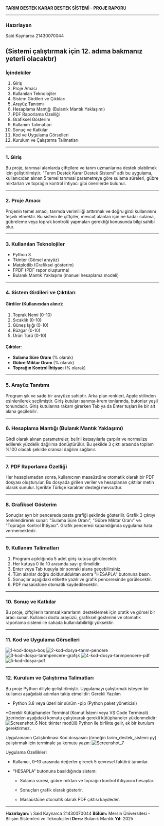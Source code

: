 **TARIM DESTEK KARAR DESTEK SİSTEMİ - PROJE RAPORU**

---
### Hazırlayan

Said Kaynarca 21430070044

(Sistemi çalıştırmak için 12. adıma bakmanız yeterli olacaktır)
---

### İçindekiler

1. Giriş
2. Proje Amacı
3. Kullanılan Teknolojiler
4. Sistem Girdileri ve Çıktıları
5. Arayüz Tanıtımı
6. Hesaplama Mantığı (Bulanık Mantık Yaklaşımı)
7. PDF Raporlama Özelliği
8. Grafiksel Gösterim
9. Kullanım Talimatları
10. Sonuç ve Katkılar
11. Kod ve Uygulama Görselleri
12. Kurulum ve Çalıştırma Talimatları
---

### 1. Giriş

Bu proje, tarımsal alanlarda çiftçilere ve tarım uzmanlarına destek olabilmek için geliştirilmiştir. "Tarım Destek Karar Destek Sistemi" adlı bu uygulama, kullanıcıdan alınan 5 temel tarımsal parametreye göre sulama süreleri, gübre miktarları ve toprağın kontrol ihtiyacı gibi önerilerde bulunur.

---

### 2. Proje Amacı

Projenin temel amacı, tarımda verimliliği arttırmak ve doğru girdi kullanımını teşvik etmektir. Bu sistem ile çiftçiler, mevcut alanları için ne kadar sulama, gübreleme veya toprak kontrolü yapmaları gerektiği konusunda bilgi sahibi olur.

---

### 3. Kullanılan Teknolojiler

* Python 3
* Tkinter (Görsel arayüz)
* Matplotlib (Grafiksel gösterim)
* FPDF (PDF rapor oluşturma)
* Bulanık Mantık Yaklaşımı (manuel hesaplama modeli)

---

### 4. Sistem Girdileri ve Çıktıları

#### Girdiler (Kullanıcıdan alınır):

1. Toprak Nemi (0-10)
2. Sıcaklık (0-10)
3. Güneş Işığı (0-10)
4. Rüzgar (0-10)
5. Ürün Türü (0-10)

#### Çıktılar:

* **Sulama Süre Oranı** (% olarak)
* **Gübre Miktar Oranı** (% olarak)
* **Toprağın Kontrol İhtiyacı** (% olarak)

---

### 5. Arayüz Tanıtımı

Program şık ve sade bir arayüze sahiptir. Arka plan renkleri, Apple stilinden esinlenilerek seçilmiştir. Giriş kutuları sarımsı-krem tonlarında, butonlar yeşil tonundadır. Giriş kutularına rakam girerken Tab ya da Enter tuşları ile bir alt alana geçilebilir.

---

### 6. Hesaplama Mantığı (Bulanık Mantık Yaklaşımı)

Girdi olarak alınan parametreler, belirli katsayılarla çarpılır ve normalize edilerek yüzdelik dağılıma dönüştürülür. Bu şekilde 3 çıktı arasında toplam %100 olacak şekilde oransal dağılım sağlanır.

---

### 7. PDF Raporlama Özelliği

Her hesaplamadan sonra, kullanıcının masaüstüne otomatik olarak bir PDF dosyası oluşturulur. Bu dosyada girilen veriler ve hesaplanan çıktılar metin olarak sunulur. İçerikte Türkçe karakter desteği mevcuttur.

---

### 8. Grafiksel Gösterim

Sonuçlar ayrı bir pencerede pasta grafiği şeklinde gösterilir. Grafik 3 çıktıyı renklendirerek sunar: "Sulama Süre Oranı", "Gübre Miktar Oranı" ve "Toprağın Kontrol İhtiyacı". Grafik penceresi kapandığında uygulama hata vermemektedir.

---

### 9. Kullanım Talimatları

1. Program açıldığında 5 adet giriş kutusu görülecektir.
2. Her kutuya 0 ile 10 arasında sayı girilmelidir.
3. Enter veya Tab tuşuyla bir sonraki alana geçebilirsiniz.
4. Tüm alanlar doğru doldurulduktan sonra "HESAPLA" butonuna basın.
5. Sonuçlar aşağıdaki etikette yazılı ve grafik penceresinde görülecektir.
6. PDF masaüstüne otomatik kaydedilecektir.

---

### 10. Sonuç ve Katkılar

Bu proje, çiftçilerin tarımsal kararlarını desteklemek için pratik ve görsel bir aracı sunar. Kullanıcı dostu arayüzü, grafiksel gösterimi ve otomatik raporlama sistemi ile sahada kullanılabilirliği yüksektir.

---
### 11. Kod ve Uygulama Görselleri


![1-kod-dosya-boş](https://github.com/user-attachments/assets/ee24c2fa-6c53-4c6d-ace0-43d3f914b29a)
![2-kod-dosya-tarım-pencere](https://github.com/user-attachments/assets/918328ef-b4b4-47ba-ba65-f101657301b7)
![3-kod-dosya-tarımpencere-grafşk](https://github.com/user-attachments/assets/8c78207d-8812-4885-a7a2-d49e04c92c14)
![4-kod-dosya-tarımpencere-pdf](https://github.com/user-attachments/assets/7046f6fc-adda-436f-9a18-ba7b28c7c85a)
![5-kod-dosya-pdf](https://github.com/user-attachments/assets/65d37ee4-fe4c-4716-b1be-09be48ab6d8a)

---
### 12. Kurulum ve Çalıştırma Talimatları
Bu proje Python diliyle geliştirilmiştir. Uygulamayı çalıştırmak isteyen bir kullanıcı aşağıdaki adımları takip etmelidir:
Gerekli Yazılım
- Python 3.8 veya üzeri bir sürüm
-pip (Python paket yöneticisi)

*Gerekli Kütüphaneler
Terminal (Komut İstemi veya VS Code Terminali) üzerinden aşağıdaki komutu çalıştırarak gerekli kütüphaneler yüklenmelidir:
![Screenshot_6](https://github.com/user-attachments/assets/c46db54a-dda5-4c3d-ba27-e67abe63454c)
Not: tkinter modülü Python ile birlikte gelir, ek bir kurulum gerektirmez.

Uygulamanın Çalıştırılması
Kod dosyasını (örneğin tarim_destek_sistemi.py) çalıştırmak için terminale şu komutu yazın:
![Screenshot_7](https://github.com/user-attachments/assets/b74ae94f-8595-4bd9-9065-fa696ad70fe8)

Uygulama Özellikleri
- Kullanıcı, 0–10 arasında değerler girerek 5 çevresel faktörü tanımlar.

- “HESAPLA” butonuna basıldığında sistem:

  - Sulama süresi, gübre miktarı ve toprağın kontrol ihtiyacını hesaplar.

  - Sonuçları grafik olarak gösterir.

  - Masaüstüne otomatik olarak PDF çıktısı kaydeder.


---
**Hazırlayan:** \ Said Kaynarca 21430070044
**Bölüm:** Mersin Üniversitesi - Bilişim Sistemleri ve Teknolojileri
**Ders:** Bulanık Mantık
**Yıl:** 2025
